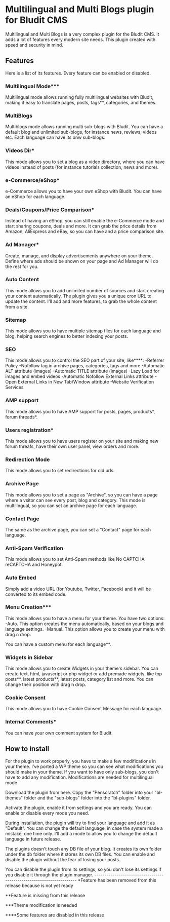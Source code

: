 # Multilingual and Multi Blogs plugin for Bludit CMS
Multilingual and Multi Blogs is a very complex plugin for the Bludit CMS. It adds a lot of features every modern site needs. This plugin created with speed and security in mind.

## Features
Here is a list of its features. Every feature can be enabled or disabled.

### Multilingual Mode\***
Multilingual mode allows running fully multilingual websites with Bludit, making it easy to translate pages, posts, tags**, categories, and themes.

### MultiBlogs
Multiblogs mode allows running multi sub-blogs with Bludit. You can have a default blog and unlimited sub-blogs, for instance news, reviews, videos etc. Each language can have its onw sub-blogs.

### Videos Dir*
This mode allows you to set a blog as a video directory, where you can have videos instead of posts (for instance tutorials collection, news and more).

### e-Commerce/eShop*
e-Commerce allows you to have your own eShop with Bludit. You can have an eShop for each language.

### Deals/Coupons/Price Comparison*
Instead of having an eShop, you can still enable the e-Commerce mode and start sharing coupons, deals and more. It can grab the price details from Amazon, AliExpress and eBay, so you can have and a price comparison site.

### Ad Manager*
Create, manage, and display advertisements anywhere on your theme. Define where ads should be shown on your page and Ad Manager will do the rest for you.

### Auto Content
This mode allows you to add unlimited number of sources and start creating your content automatically. The plugin gives you a unique cron URL to update the content. I'll add and more features, to grab the whole content from a site.

### Sitemap
This mode allows you to have multiple sitemap files for each language and blog, helping search engines to better indexing your posts.

### SEO
This mode allows you to control the SEO part of your site, like****:
-Referrer Policy
-Nofollow tag in archive pages, categories, tags and more
-Automatic ALT attribute (images)
-Automatic TITLE attribute (images)
-Lazy Load for images and embed videos
-Automatic Nofollow External Links attribute
-Open External Links in New Tab/Window attribute
-Website Verification Services

### AMP support
This mode allows you to have AMP support for posts, pages, products*, forum threads*.

### Users registration*
This mode allows you to have users register on your site and making new forum threafs, have their own user panel, view orders and more.

### Redirection Mode
This mode allows you to set redirections for old urls.

### Archive Page
This mode allows you to set a page as "Archive", so you can have a page where a vsitor can see every post, blog and category. This mode is multilingual, so you can set an archive page for each language.

### Contact Page
The same as the archive page, you can set a "Contact" page for each language.

### Anti-Spam Verification
This mode allows you to set Anti-Spam methods like No CAPTCHA reCAPTCHA and Honeypot.

### Auto Embed
Simply add a video URL (for Youtube, Twitter, Facebook) and it will be converted to its embed code.

### Menu Creation***
This mode allows you to have a menu for your theme. You have two options:
-Auto. This option creates the menu automatically, based on your blogs and language settings.
-Manual. This option allows you to create your menu with drag n drop.

You can have a custom menu for each language**.

### Widgets in Sidebar
This mode allows you to create Widgets in your theme's sidebar. You can create text, html, javascript or php widget or add premade widgets, like top posts**, latest products**, latest posts, category list and more. You can change their position with drag n drop.

### Cookie Consent
This mode allows you to have Cookie Consent Message for each language.

### Internal Comments*
You can have your own comment system for Bludit.

## How to install
For the plugin to work properly, you have to make a few modifications in your theme. I've ported a WP theme so you can see what modifications you should make in your theme. If you want to have only sub-blogs, you don't have to add any modification. Modifications are needed for multilingual mode.

Download the plugin from here. Copy the "Penscratch" folder into your "bl-themes" folder and the "sub-blogs" folder into the "bl-plugins" folder.

Activate the plugin, enable it from settings and you are ready. You can enable or disable every mode you need.

During installation, the plugin will try to find your language and add it as "Default". You can change the default language, in case the system made a mistake, one time only. I'll add a mode to allow you to change the default language in future release.

The plugins doesn't touch any DB file of your blog. It creates its own folder under the db folder where it stores its own DB files. You can enable and disable the plugin without the fear of losing your posts.

You can disable the plugin from its settings, so you don't lose its settings if you disable it through the plugin manager.
\---------------------------------------------------------------------
\*Feature has been removed from this release because is not yet ready

\**Feature is missing from this release

\*\*\*Theme modification is needed

\*\*\*\*Some features are disabled in this release
